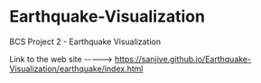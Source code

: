 # Earthquake-Visualization
BCS Project 2 - Earthquake Visualization

Link to the web site -----> https://sanjive.github.io/Earthquake-Visualization/earthquake/index.html
